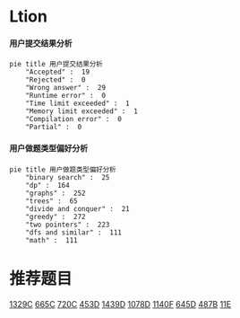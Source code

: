 # Ltion

<!-- tabs:start -->



#### **用户提交结果分析**

```mermaid
pie title 用户提交结果分析
    "Accepted" :  19
    "Rejected" :  0
    "Wrong answer" :  29
    "Runtime error" :  0
    "Time limit exceeded" :  1
    "Memory limit exceeded" :  1
    "Compilation error" :  0
    "Partial" :  0
```

#### **用户做题类型偏好分析**

```mermaid
pie title 用户做题类型偏好分析
    "binary search" :  25
    "dp" :  164
    "graphs" :  252
    "trees" :  65
    "divide and conquer" :  21
    "greedy" :  272
    "two pointers" :  223
    "dfs and similar" :  111
    "math" :  111
```



<!-- tabs:end -->
# 推荐题目
[1329C](https://codeforces.com/contest/1329/problem/C)
[665C](https://codeforces.com/contest/665/problem/C)
[720C](https://codeforces.com/contest/720/problem/C)
[453D](https://codeforces.com/contest/453/problem/D)
[1439D](https://codeforces.com/contest/1439/problem/D)
[1078D](https://codeforces.com/contest/1078/problem/D)
[1140F](https://codeforces.com/contest/1140/problem/F)
[645D](https://codeforces.com/contest/645/problem/D)
[487B](https://codeforces.com/contest/487/problem/B)
[11E](https://codeforces.com/contest/11/problem/E)
